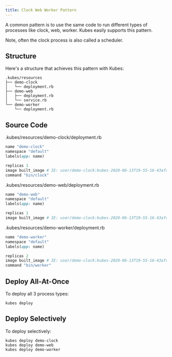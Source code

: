 ```yaml
---
title: Clock Web Worker Pattern
---
```


A common pattern is to use the same code to run different types of processes like clock, web, worker. Kubes easily supports this pattern.

Note, often the clock process is also called a scheduler.

## Structure

Here's a structure that achieves this pattern with Kubes:

    .kubes/resources
    ├── demo-clock
    │   └── deployment.rb
    ├── demo-web
    │   ├── deployment.rb
    │   └── service.rb
    └── demo-worker
        └── deployment.rb

## Source Code

.kubes/resources/demo-clock/deployment.rb

```ruby
name "demo-clock"
namespace "default"
labels(app: name)

replicas 1
image built_image # IE: user/demo-clock:kubes-2020-06-13T19-55-16-43afc6e
command "bin/clock"
```

.kubes/resources/demo-web/deployment.rb

```ruby
name "demo-web"
namespace "default"
labels(app: name)

replicas 1
image built_image # IE: user/demo-clock:kubes-2020-06-13T19-55-16-43afc6e
```

.kubes/resources/demo-worker/deployment.rb

```ruby
name "demo-worker"
namespace "default"
labels(app: name)

replicas 2
image built_image # IE: user/demo-clock:kubes-2020-06-13T19-55-16-43afc6e
command "bin/worker"
```

## Deploy All-At-Once

To deploy all 3 process types:

    kubes deploy

## Deploy Selectively

To deploy selectively:

    kubes deploy demo-clock
    kubes deploy demo-web
    kubes deploy demo-worker
